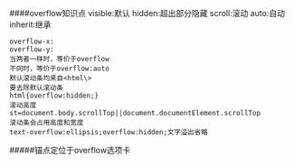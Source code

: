 ####overflow知识点
	visible:默认
	hidden:超出部分隐藏
	scroll:滚动
	auto:自动
	inherit:继承
	
	overflow-x:
	overflow-y:
	当两者一样时，等价于overflow
	不同时，等价于overflow:auto
	默认滚动条均来自<html\>
	要去除默认滚动条
	html{overflow:hidden;}
	滚动高度
	st=document.body.scrollTop||document.documentElement.scrollTop
	滚动条会占用高度和宽度
	text-overflow:ellipsis;overflow:hidden;文字溢出省略  
#####锚点定位于overflow选项卡  
